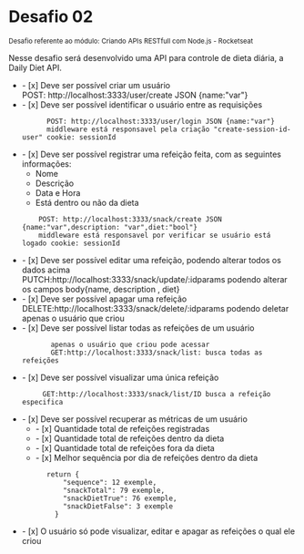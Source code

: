 
<h1> Desafio 02 </h1>
<small> Desafio referente ao módulo: Criando APIs RESTfull com Node.js - Rocketseat </small>
<p>Nesse desafio será desenvolvido uma API para controle de dieta diária, a Daily Diet API.</p>

<ul>  
  <li> - [x]  Deve ser possível criar um usuário</li>
         POST: http://localhost:3333/user/create JSON {name:"var"}
  <li> - [x]  Deve ser possível identificar o usuário entre as requisições</li>

          POST: http://localhost:3333/user/login JSON {name:"var"}
          middleware está responsavel pela criação "create-session-id-user" cookie: sessionId 
  <li> - [x]  Deve ser possível registrar uma refeição feita, com as seguintes informações:
  
  
  <ul>
          <li>Nome</li>
          <li>Descrição</li>
          <li>Data e Hora</li>
          <li>Está dentro ou não da dieta</li>
  </ul>

        POST: http://localhost:3333/snack/create JSON {name:"var",description: "var",diet:"bool"}
        middleware está responsavel por verificar se usuário está logado cookie: sessionId  
    
  </li>
  
</ul>


<ul>
   <li> - [x]  Deve ser possível editar uma refeição, podendo alterar todos os dados acima </li>
          PUTCH:http://localhost:3333/snack/update/:idparams podendo alterar os campos body{name, description , diet}
   <li> - [x]  Deve ser possível apagar uma refeição </li>
         DELETE:http://localhost:3333/snack/delete/:idparams podendo deletar apenas o usuário que criou
   <li> - [x]  Deve ser possível listar todas as refeições de um usuário</li>
   
           apenas o usuário que criou pode acessar
           GET:http://localhost:3333/snack/list: busca todas as refeições
         
   <li> - [x]  Deve ser possível visualizar uma única refeição </li>
   
         GET:http://localhost:3333/snack/list/ID busca a refeição especifica
         
   <li> - [x]  Deve ser possível recuperar as métricas de um usuário
          <ul>
            <li> - [x] Quantidade total de refeições registradas </li>
            <li> - [x] Quantidade total de refeições dentro da dieta </li>
            <li> - [x] Quantidade total de refeições fora da dieta </li>
            <li> - [x] Melhor sequência por dia de refeições dentro da dieta </li>
          </ul>
       
          return {
              "sequence": 12 exemple,
              "snackTotal": 79 exemple,
              "snackDietTrue": 76 exemple,
              "snackDietFalse": 3 exemple
            }
  </li>
   <li> - [x]  O usuário só pode visualizar, editar e apagar as refeições o qual ele criou </li>
 </ul>










    

  
 
  


